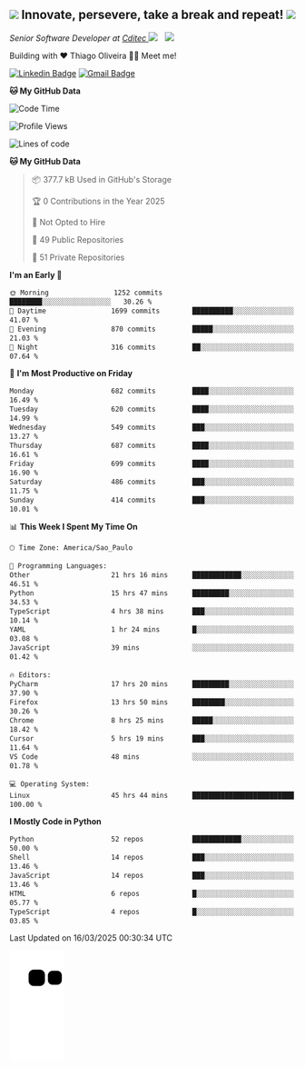 <h2><img src="https://emojis.slackmojis.com/emojis/images/1531849430/4246/blob-sunglasses.gif?1531849430" width="30"/> Innovate, persevere, take a break and repeat! <img src="https://media.giphy.com/media/12oufCB0MyZ1Go/giphy.gif" width="50"></h2>
<img align='right' src="https://media.giphy.com/media/M9gbBd9nbDrOTu1Mqx/giphy.gif" width="230">
<p><em>Senior Software Developer at <a href="https://www.cditec.com.br/">Cditec
</a><img src="https://media.giphy.com/media/WUlplcMpOCEmTGBtBW/giphy.gif" width="30"> 
</em></p>



Building with ❤️ Thiago Oliveira 👋🏽 Meet me!

[![Linkedin Badge](https://img.shields.io/badge/-Thiago-blue?style=flat-square&logo=Linkedin&logoColor=white&link=https://www.linkedin.com/in/tgmarinho/)](https://www.linkedin.com/in/thiagoceconelo/) 
[![Gmail Badge](https://img.shields.io/badge/-thiceconelo@gmail.com-c14438?style=flat-square&logo=Gmail&logoColor=white&link=mailto:thiceconelo@gmail.com)](mailto:thiceconelo@gmail.com)

</em></p>

<!-- <span style="height ">
![Anurag's GitHub stats](https://github-readme-stats.vercel.app/api?username=arthurspk&show_icons=true&theme=tokyonight)
</span> -->

**🐱 My GitHub Data** 
<!--START_SECTION:waka-->
![Code Time](http://img.shields.io/badge/Code%20Time-2%2C796%20hrs%209%20mins-blue)

![Profile Views](http://img.shields.io/badge/Profile%20Views-0-blue)

![Lines of code](https://img.shields.io/badge/From%20Hello%20World%20I%27ve%20Written-5.9%20million%20lines%20of%20code-blue)

**🐱 My GitHub Data** 

> 📦 377.7 kB Used in GitHub's Storage 
 > 
> 🏆 0 Contributions in the Year 2025
 > 
> 🚫 Not Opted to Hire
 > 
> 📜 49 Public Repositories 
 > 
> 🔑 51 Private Repositories 
 > 
**I'm an Early 🐤** 

```text
🌞 Morning                1252 commits        ████████░░░░░░░░░░░░░░░░░   30.26 % 
🌆 Daytime                1699 commits        ██████████░░░░░░░░░░░░░░░   41.07 % 
🌃 Evening                870 commits         █████░░░░░░░░░░░░░░░░░░░░   21.03 % 
🌙 Night                  316 commits         ██░░░░░░░░░░░░░░░░░░░░░░░   07.64 % 
```
📅 **I'm Most Productive on Friday** 

```text
Monday                   682 commits         ████░░░░░░░░░░░░░░░░░░░░░   16.49 % 
Tuesday                  620 commits         ████░░░░░░░░░░░░░░░░░░░░░   14.99 % 
Wednesday                549 commits         ███░░░░░░░░░░░░░░░░░░░░░░   13.27 % 
Thursday                 687 commits         ████░░░░░░░░░░░░░░░░░░░░░   16.61 % 
Friday                   699 commits         ████░░░░░░░░░░░░░░░░░░░░░   16.90 % 
Saturday                 486 commits         ███░░░░░░░░░░░░░░░░░░░░░░   11.75 % 
Sunday                   414 commits         ███░░░░░░░░░░░░░░░░░░░░░░   10.01 % 
```


📊 **This Week I Spent My Time On** 

```text
🕑︎ Time Zone: America/Sao_Paulo

💬 Programming Languages: 
Other                    21 hrs 16 mins      ████████████░░░░░░░░░░░░░   46.51 % 
Python                   15 hrs 47 mins      █████████░░░░░░░░░░░░░░░░   34.53 % 
TypeScript               4 hrs 38 mins       ███░░░░░░░░░░░░░░░░░░░░░░   10.14 % 
YAML                     1 hr 24 mins        █░░░░░░░░░░░░░░░░░░░░░░░░   03.08 % 
JavaScript               39 mins             ░░░░░░░░░░░░░░░░░░░░░░░░░   01.42 % 

🔥 Editors: 
PyCharm                  17 hrs 20 mins      █████████░░░░░░░░░░░░░░░░   37.90 % 
Firefox                  13 hrs 50 mins      ████████░░░░░░░░░░░░░░░░░   30.26 % 
Chrome                   8 hrs 25 mins       █████░░░░░░░░░░░░░░░░░░░░   18.42 % 
Cursor                   5 hrs 19 mins       ███░░░░░░░░░░░░░░░░░░░░░░   11.64 % 
VS Code                  48 mins             ░░░░░░░░░░░░░░░░░░░░░░░░░   01.78 % 

💻 Operating System: 
Linux                    45 hrs 44 mins      █████████████████████████   100.00 % 
```

**I Mostly Code in Python** 

```text
Python                   52 repos            ████████████░░░░░░░░░░░░░   50.00 % 
Shell                    14 repos            ███░░░░░░░░░░░░░░░░░░░░░░   13.46 % 
JavaScript               14 repos            ███░░░░░░░░░░░░░░░░░░░░░░   13.46 % 
HTML                     6 repos             █░░░░░░░░░░░░░░░░░░░░░░░░   05.77 % 
TypeScript               4 repos             █░░░░░░░░░░░░░░░░░░░░░░░░   03.85 % 
```




 Last Updated on 16/03/2025 00:30:34 UTC
<!--END_SECTION:waka-->

![Snake animation](https://github.com/rafaballerini/rafaballerini/blob/output/github-contribution-grid-snake.svg)


<!---
ceconelo/ceconelo is a ✨ special ✨ repository because its `README.md` (this file) appears on your GitHub profile.
You can click the Preview link to take a look at your changes.
--->
